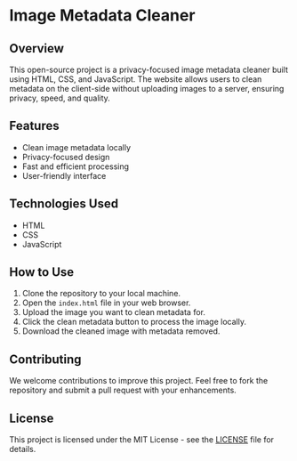 # Image Metadata Cleaner

## Overview
This open-source project is a privacy-focused image metadata cleaner built using HTML, CSS, and JavaScript. The website allows users to clean metadata on the client-side without uploading images to a server, ensuring privacy, speed, and quality.

## Features
- Clean image metadata locally
- Privacy-focused design
- Fast and efficient processing
- User-friendly interface

## Technologies Used
- HTML
- CSS
- JavaScript

## How to Use
1. Clone the repository to your local machine.
2. Open the `index.html` file in your web browser.
3. Upload the image you want to clean metadata for.
4. Click the clean metadata button to process the image locally.
5. Download the cleaned image with metadata removed.

## Contributing
We welcome contributions to improve this project. Feel free to fork the repository and submit a pull request with your enhancements.

## License
This project is licensed under the MIT License - see the [LICENSE](LICENSE) file for details.
